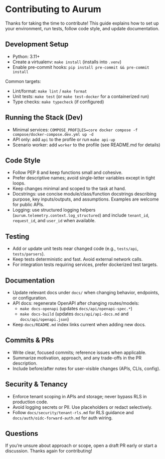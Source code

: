 # Contributing to Aurum

Thanks for taking the time to contribute! This guide explains how to set up your environment, run tests, follow code style, and update documentation.

## Development Setup

- Python: 3.11+
- Create a virtualenv: `make install` (installs into `.venv`)
- Enable pre-commit hooks: `pip install pre-commit && pre-commit install`

Common targets:
- Lint/format: `make lint` / `make format`
- Unit tests: `make test` (or `make test-docker` for a containerized run)
- Type checks: `make typecheck` (if configured)

## Running the Stack (Dev)

- Minimal services: `COMPOSE_PROFILES=core docker compose -f compose/docker-compose.dev.yml up -d`
- API only: add `api` to the profile or run `make api-up`
- Scenario worker: add `worker` to the profile (see README.md for details)

## Code Style

- Follow PEP 8 and keep functions small and cohesive.
- Prefer descriptive names; avoid single-letter variables except in tight loops.
- Keep changes minimal and scoped to the task at hand.
- Docstrings: use concise module/class/function docstrings describing purpose, key inputs/outputs, and assumptions. Examples are welcome for public APIs.
- Logging: use structured logging helpers (`aurum.telemetry.context.log_structured`) and include `tenant_id`, `request_id`, and `user_id` when available.

## Testing

- Add or update unit tests near changed code (e.g., `tests/api`, `tests/parsers`).
- Keep tests deterministic and fast. Avoid external network calls.
- For integration tests requiring services, prefer dockerized test targets.

## Documentation

- Update relevant docs under `docs/` when changing behavior, endpoints, or configuration.
- API docs: regenerate OpenAPI after changing routes/models:
  - `make docs-openapi` (updates `docs/api/openapi-spec.*`)
  - `make docs-build` (updates `docs/api/api-docs.md` and `docs/api/openapi.json`)
- Keep `docs/README.md` index links current when adding new docs.

## Commits & PRs

- Write clear, focused commits; reference issues when applicable.
- Summarize motivation, approach, and any trade-offs in the PR description.
- Include before/after notes for user-visible changes (APIs, CLIs, config).

## Security & Tenancy

- Enforce tenant scoping in APIs and storage; never bypass RLS in production code.
- Avoid logging secrets or PII. Use placeholders or redact selectively.
- Follow `docs/security/tenant-rls.md` for RLS guidance and `docs/auth/oidc-forward-auth.md` for auth wiring.

## Questions

If you’re unsure about approach or scope, open a draft PR early or start a discussion. Thanks again for contributing!

